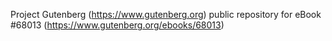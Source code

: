 Project Gutenberg (https://www.gutenberg.org) public repository for
eBook #68013 (https://www.gutenberg.org/ebooks/68013)
